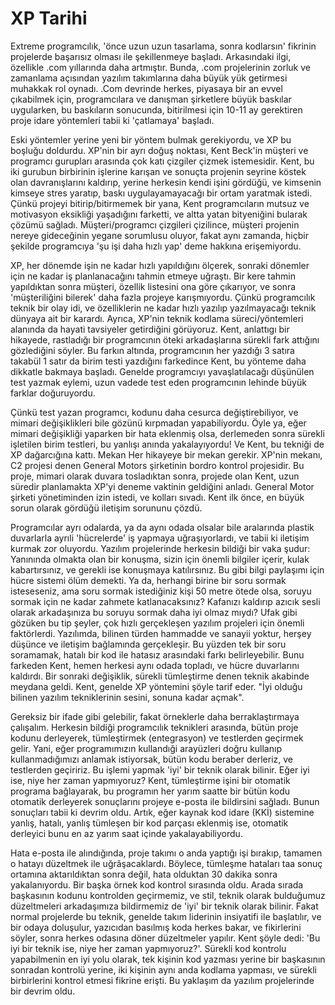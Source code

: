 # XP Tarihi

Extreme programcılık, 'önce uzun uzun tasarlama, sonra kodlarsın'
fikrinin projelerde başarısız olması ile şekillenmeye
başladı. Arkasındaki ilgi, özellikle .com yıllarında daha
artmıştır. Bunda, .com projelerinin zorluk ve zamanlama açısından
yazılım takımlarına daha büyük yük getirmesi muhakkak rol oynadı. .Com
devrinde herkes, piyasaya bir an evvel çıkabilmek için, programcılara
ve danışman şirketlere büyük baskılar uygularken, bu baskıların
sonucunda, bitirilmesi için 10-11 ay gerektiren proje idare yöntemleri
tabii ki 'çatlamaya' başladı.

Eski yöntemler yerine yeni bir yöntem bulmak gerekiyordu, ve XP bu
boşluğu doldurdu.  XP'nin bir ayrı doğuş noktası, Kent Beck'in müşteri
ve programcı gurupları arasında çok katı çizgiler çizmek
istemesidir. Kent, bu iki gurubun birbirinin işlerine karışan ve
sonuçta projenin seyrine köstek olan davranışlarını kaldırıp, yerine
herkesin kendi işini gördüğü, ve kimsenin kimseye stres yaratıp, baskı
uygulayamayacağı bir ortam yaratmak istedi. Çünkü projeyi
bitirip/bitirmemek bir yana, Kent programcıların mutsuz ve motivasyon
eksikliği yaşadığını farketti, ve altta yatan bityeniğini bularak
çözümü sağladı.  Müşteri/programcı çizgileri çizilince, müşteri
projenin nereye gideceğinin yegane sorumlusu oluyor, fakat aynı
zamanda, hiçbir şekilde programcıya 'şu işi daha hızlı yap' deme
hakkına erişemiyordu.

XP, her dönemde işin ne kadar hızlı yapıldığını ölçerek, sonraki
dönemler için ne kadar iş planlanacağını tahmin etmeye uğraştı. Bir
kere tahmin yapıldıktan sonra müşteri, özellik listesini ona göre
çıkarıyor, ve sonra 'müşteriliğini bilerek' daha fazla projeye
karışmıyordu. Çünkü programcılık teknik bir olay idi, ve özelliklerin
ne kadar hızlı yazılıp yazılmayacağı teknik dünyaya ait bir karardı.
Ayrıca, XP'nin teknik kodlama süreci/yöntemleri alanında da hayati
tavsiyeler getirdiğini görüyoruz. Kent, anlattıgı bir hikayede,
rastladığı bir programcının öteki arkadaşlarına sürekli fark attığını
gözlediğini söyler. Bu farkın altında, programcının her yazdığı 3
satıra takabül 1 satır da birim testi yazdığını farkedince Kent, bu
yönteme daha dikkatle bakmaya başladı. Genelde programcıyı
yavaşlatılacağı düşünülen test yazmak eylemi, uzun vadede test eden
programcının lehinde büyük farklar doğuruyordu.

Çünkü test yazan programcı, kodunu daha cesurca değiştirebiliyor, ve
mimari değişiklikleri bile gözünü kırpmadan yapabiliyordu. Öyle ya,
eğer mimari değişikliği yaparken bir hata eklenmiş olsa, derlemeden
sonra sürekli işletilen birim testleri, bu yanlışı anında
yakalayıyordu!  Ve Kent, bu tekniği de XP dağarcığına kattı.  Mekan
Her hikayeye bir mekan gerekir. XP'nin mekanı, C2 projesi denen
General Motors şirketinin bordro kontrol projesidir.  Bu proje, mimari
olarak duvara tosladıktan sonra, projede olan Kent, uzun süredir
planlamakta XP'yi deneme vaktinin geldiğini anladı. General Motor
şirketi yönetiminden izin istedi, ve kolları sıvadı.  Kent ilk önce,
en büyük sorun olarak gördüğü iletişim sorununu çözdü.

Programcılar ayrı odalarda, ya da aynı odada olsalar bile aralarında
plastik duvarlarla ayrıli 'hücrelerde' iş yapmaya uğraşıyorlardı, ve
tabii ki iletişim kurmak zor oluyordu. Yazılım projelerinde herkesin
bildiği bir vaka şudur: Yanınında olmakta olan bir konuşma, sizin için
önemli bilgiler içerir, kulak kabartırsınız, ve gerekli ise konuşmaya
katılırsınız. Bu gibi bilgi paylaşımı için hücre sistemi ölüm
demekti. Ya da, herhangi birine bir soru sormak isteseseniz, ama soru
sormak istediğiniz kişi 50 metre ötede olsa, soruyu sormak için ne
kadar zahmete katlanacaksınız? Kafanızı kaldırıp azıcık sesli olarak
arkadaşınıza bu soruyu sormak daha iyi olmaz mıydı?  Ufak gibi gözüken
bu tip şeyler, çok hızlı gerçekleşen yazılım projeleri için önemli
faktörlerdi. Yazılımda, bilinen türden hammadde ve sanayii yoktur,
herşey düşünce ve iletişim bağlamında gerçekleşir. Bu yüzden tek bir
soru soramamak, hatalı bir kod ile hatasız arasındaki farkı
belirleyebilir.  Bunu farkeden Kent, hemen herkesi aynı odada topladı,
ve hücre duvarlarını kaldırdı.  Bir sonraki değişiklik, sürekli
tümleştirme denen teknik akabinde meydana geldi. Kent, genelde XP
yöntemini şöyle tarif eder. "İyi olduğu bilinen yazılım tekniklerinin
sesini, sonuna kadar açmak".

Gereksiz bir ifade gibi gelebilir, fakat örneklerle daha
berraklaştırmaya çalışalım. Herkesin bildiği programcılık teknikleri
arasında, bütün proje kodunu derleyerek, tümleştirmek (entegrasyon) ve
testlerden geçirmek gelir. Yani, eğer programımızın kullandıği
arayüzleri doğru kullanıp kullanmadığımızı anlamak istiyorsak, bütün
kodu beraber derleriz, ve testlerden geçiririz.  Bu işlemi yapmak
'iyi' bir teknik olarak bilinir. Eğer iyi ise, niye her zaman
yapmıyoruz? Kent, tümleştirme işini bir otomatik programa bağlayarak,
bu programın her yarım saatte bir bütün kodu otomatik derleyerek
sonuçlarını projeye e-posta ile bildirsini sağladı.  Bunun sonuçları
tabii ki devrim oldu. Artık, eğer kaynak kod idare (KKİ) sistemine
yanlış, hatalı, yanlış tümleşen bir kod parçası eklenmiş ise, otomatik
derleyici bunu en az yarım saat içinde yakalayabiliyordu.

Hata e-posta ile alındığında, proje takımı o anda yaptığı işi bırakıp,
tamamen o hatayı düzeltmek ile uğrâşacaklardı.  Böylece, tümleşme
hataları taa sonuç ortamına aktarıldıktan sonra değil, hata olduktan
30 dakika sonra yakalanıyordu.  Bir başka örnek kod kontrol sırasında
oldu. Arada sırada başkasının kodunu kontrolden geçirmemiz, ve stil,
teknik olarak bulduğumuz düzeltmeleri arkadaşımıza bildirmemiz de
'iyi' bir teknik olarak bilinir.  Fakat normal projelerde bu teknik,
genelde takım liderinin insiyatifi ile başlatılır, ve bir odaya
doluşulur, yazıcıdan basılmış koda herkes bakar, ve fikirlerini
söyler, sonra herkes odasına döner düzeltmeler yapılır.  Kent şöyle
dedi: 'Bu iyi bir teknik ise, niye her zaman yapmıyoruz?'.  Sürekli
kod kontrolu yapabilmenin en iyi yolu olarak, tek kişinin kod yazması
yerine bir başkasının sonradan kontrolü yerine, iki kişinin aynı anda
kodlama yapması, ve sürekli birbirlerini kontrol etmesi fikrine
erişti.  Bu yaklaşım da yazılım projelerinde bir devrim oldu.





